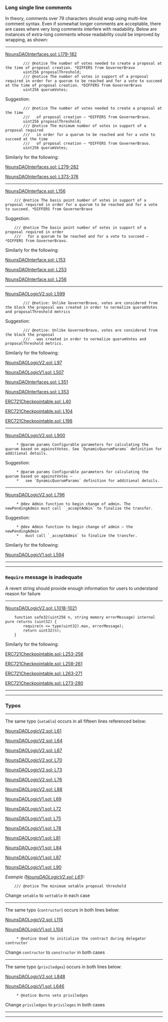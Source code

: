 ### Long single line comments 
In theory, comments over 79 characters should wrap using multi-line comment syntax. Even if somewhat longer comments are acceptable, there are cases where very long comments interfere with readability. Below are instances of extra-long comments whose readability could be improved by wrapping, as shown:
___
[NounsDAOInterfaces.sol: L179-182](https://github.com/code-423n4/2022-08-nounsdao/blob/45411325ec14c6d747b999a40367d3c5109b5a89/contracts/governance/NounsDAOInterfaces.sol#L179-L182)
```solidity
        /// @notice The number of votes needed to create a proposal at the time of proposal creation. *DIFFERS from GovernerBravo
        uint256 proposalThreshold;
        /// @notice The number of votes in support of a proposal required in order for a quorum to be reached and for a vote to succeed at the time of proposal creation. *DIFFERS from GovernerBravo
        uint256 quorumVotes;
```
Suggestion:
```solidity
        /// @notice The number of votes needed to create a proposal at the time
        ///   of proposal creation — *DIFFERS from GovernerBravo.
        uint256 proposalThreshold;
        /// @notice The minimum number of votes in support of a proposal required
        ///   in order for a quorum to be reached and for a vote to succeed at the time 
        ///   of proposal creation — *DIFFERS from GovernerBravo.
        uint256 quorumVotes;
```
Similarly for the following:

[NounsDAOInterfaces.sol: L279-282](https://github.com/code-423n4/2022-08-nounsdao/blob/45411325ec14c6d747b999a40367d3c5109b5a89/contracts/governance/NounsDAOInterfaces.sol#L279-L282)

[NounsDAOInterfaces.sol: L373-376](https://github.com/code-423n4/2022-08-nounsdao/blob/45411325ec14c6d747b999a40367d3c5109b5a89/contracts/governance/NounsDAOInterfaces.sol#L373-L376)
___
[NounsDAOInterface.sol: L156](https://github.com/code-423n4/2022-08-nounsdao/blob/45411325ec14c6d747b999a40367d3c5109b5a89/contracts/governance/NounsDAOInterfaces.sol#L156)
```solidity
    /// @notice The basis point number of votes in support of a proposal required in order for a quorum to be reached and for a vote to succeed. *DIFFERS from GovernerBravo
```
Suggestion:
```solidity
    /// @notice The basis point number of votes in support of a proposal required in order 
    ///   for a quorum to be reached and for a vote to succeed — *DIFFERS from GovernerBravo.
```
Similarly for the following:

[NounsDAOInterface.sol: L153](https://github.com/code-423n4/2022-08-nounsdao/blob/45411325ec14c6d747b999a40367d3c5109b5a89/contracts/governance/NounsDAOInterfaces.sol#L153)

[NounsDAOInterface.sol: L253](https://github.com/code-423n4/2022-08-nounsdao/blob/45411325ec14c6d747b999a40367d3c5109b5a89/contracts/governance/NounsDAOInterfaces.sol#L253)

[NounsDAOInterface.sol: L256](https://github.com/code-423n4/2022-08-nounsdao/blob/45411325ec14c6d747b999a40367d3c5109b5a89/contracts/governance/NounsDAOInterfaces.sol#L256)
___
[NounsDAOLogicV2.sol: L599](https://github.com/code-423n4/2022-08-nounsdao/blob/45411325ec14c6d747b999a40367d3c5109b5a89/contracts/governance/NounsDAOLogicV2.sol#L599)
```solidity
        /// @notice: Unlike GovernerBravo, votes are considered from the block the proposal was created in order to normalize quorumVotes and proposalThreshold metrics
```
Suggestion:
```solidity
        /// @notice: Unlike GovernerBravo, votes are considered from the block the proposal
        ///   was created in order to normalize quorumVotes and proposalThreshold metrics.
```
Similarly for the following:

[NounsDAOLogicV2.sol: L97](https://github.com/code-423n4/2022-08-nounsdao/blob/45411325ec14c6d747b999a40367d3c5109b5a89/contracts/governance/NounsDAOLogicV2.sol#L97)

[NounsDAOLogicV1.sol: L507](https://github.com/code-423n4/2022-08-nounsdao/blob/45411325ec14c6d747b999a40367d3c5109b5a89/contracts/governance/NounsDAOLogicV1.sol#L507)

[NounsDAOInterfaces.sol: L351](https://github.com/code-423n4/2022-08-nounsdao/blob/45411325ec14c6d747b999a40367d3c5109b5a89/contracts/governance/NounsDAOInterfaces.sol#L351)

[NounsDAOInterfaces.sol: L353](https://github.com/code-423n4/2022-08-nounsdao/blob/45411325ec14c6d747b999a40367d3c5109b5a89/contracts/governance/NounsDAOInterfaces.sol#L353)

[ERC721Checkpointable.sol: L40](https://github.com/code-423n4/2022-08-nounsdao/blob/45411325ec14c6d747b999a40367d3c5109b5a89/contracts/base/ERC721Checkpointable.sol#L40)

[ERC721Checkpointable.sol: L104](https://github.com/code-423n4/2022-08-nounsdao/blob/45411325ec14c6d747b999a40367d3c5109b5a89/contracts/base/ERC721Checkpointable.sol#L104)

[ERC721Checkpointable.sol: L198](https://github.com/code-423n4/2022-08-nounsdao/blob/45411325ec14c6d747b999a40367d3c5109b5a89/contracts/base/ERC721Checkpointable.sol#L198)
___
[NounsDAOLogicV2.sol: L900](https://github.com/code-423n4/2022-08-nounsdao/blob/45411325ec14c6d747b999a40367d3c5109b5a89/contracts/governance/NounsDAOLogicV2.sol#L900)
```solidity
     * @param params Configurable parameters for calculating the quorum based on againstVotes. See `DynamicQuorumParams` definition for additional details.
```
Suggestion:
```solidity
     * @param params Configurable parameters for calculating the quorum based on againstVotes — 
     *   see `DynamicQuorumParams` definition for additional details.
```
___
[NounsDAOLogicV2.sol: L796](https://github.com/code-423n4/2022-08-nounsdao/blob/45411325ec14c6d747b999a40367d3c5109b5a89/contracts/governance/NounsDAOLogicV2.sol#L796)
```solidity
     * @dev Admin function to begin change of admin. The newPendingAdmin must call `_acceptAdmin` to finalize the transfer.
```
Suggestion:
```solidity
     * @dev Admin function to begin change of admin — the newPendingAdmin 
     *   must call `_acceptAdmin` to finalize the transfer.
```
Similarly for the following:

[NounsDAOLogicV1.sol: L594](https://github.com/code-423n4/2022-08-nounsdao/blob/45411325ec14c6d747b999a40367d3c5109b5a89/contracts/governance/NounsDAOLogicV1.sol#L594)
___
___

### `Require` message is inadequate
A revert string should provide enough information for users to understand reason for failure
___
[NounsDAOLogicV2.sol: L1018-1021](https://github.com/code-423n4/2022-08-nounsdao/blob/45411325ec14c6d747b999a40367d3c5109b5a89/contracts/governance/NounsDAOLogicV2.sol#L1018-L1021)
```solidity
    function safe32(uint256 n, string memory errorMessage) internal pure returns (uint32) {
        require(n <= type(uint32).max, errorMessage);
        return uint32(n);
    }
```
Similarly for the following:

[ERC721Checkpointable.sol: L253-256](https://github.com/code-423n4/2022-08-nounsdao/blob/45411325ec14c6d747b999a40367d3c5109b5a89/contracts/base/ERC721Checkpointable.sol#L253-L256)

[ERC721Checkpointable.sol: L258-261](https://github.com/code-423n4/2022-08-nounsdao/blob/45411325ec14c6d747b999a40367d3c5109b5a89/contracts/base/ERC721Checkpointable.sol#L258-L261)

[ERC721Checkpointable.sol: L263-271](https://github.com/code-423n4/2022-08-nounsdao/blob/45411325ec14c6d747b999a40367d3c5109b5a89/contracts/base/ERC721Checkpointable.sol#L263-L271)

[ERC721Checkpointable.sol: L273-280](https://github.com/code-423n4/2022-08-nounsdao/blob/45411325ec14c6d747b999a40367d3c5109b5a89/contracts/base/ERC721Checkpointable.sol#L273-L280)
___
___

### Typos
___
The same typo (`setable`) occurs in all fifteen lines referenced below:

[NounsDAOLogicV2.sol: L61](https://github.com/code-423n4/2022-08-nounsdao/blob/45411325ec14c6d747b999a40367d3c5109b5a89/contracts/governance/NounsDAOLogicV2.sol#L61)

[NounsDAOLogicV2.sol: L64](https://github.com/code-423n4/2022-08-nounsdao/blob/45411325ec14c6d747b999a40367d3c5109b5a89/contracts/governance/NounsDAOLogicV2.sol#L64)

[NounsDAOLogicV2.sol: L67](https://github.com/code-423n4/2022-08-nounsdao/blob/45411325ec14c6d747b999a40367d3c5109b5a89/contracts/governance/NounsDAOLogicV2.sol#L67)

[NounsDAOLogicV2.sol: L70](https://github.com/code-423n4/2022-08-nounsdao/blob/45411325ec14c6d747b999a40367d3c5109b5a89/contracts/governance/NounsDAOLogicV2.sol#L70)

[NounsDAOLogicV2.sol: L73](https://github.com/code-423n4/2022-08-nounsdao/blob/45411325ec14c6d747b999a40367d3c5109b5a89/contracts/governance/NounsDAOLogicV2.sol#L73)

[NounsDAOLogicV2.sol: L76](https://github.com/code-423n4/2022-08-nounsdao/blob/45411325ec14c6d747b999a40367d3c5109b5a89/contracts/governance/NounsDAOLogicV2.sol#L76)

[NounsDAOLogicV2.sol: L88](https://github.com/code-423n4/2022-08-nounsdao/blob/45411325ec14c6d747b999a40367d3c5109b5a89/contracts/governance/NounsDAOLogicV2.sol#L88)

[NounsDAOLogicV1.sol: L69](https://github.com/code-423n4/2022-08-nounsdao/blob/45411325ec14c6d747b999a40367d3c5109b5a89/contracts/governance/NounsDAOLogicV1.sol#L69)

[NounsDAOLogicV1.sol: L72](https://github.com/code-423n4/2022-08-nounsdao/blob/45411325ec14c6d747b999a40367d3c5109b5a89/contracts/governance/NounsDAOLogicV1.sol#L72)

[NounsDAOLogicV1.sol: L75](https://github.com/code-423n4/2022-08-nounsdao/blob/45411325ec14c6d747b999a40367d3c5109b5a89/contracts/governance/NounsDAOLogicV1.sol#L75)

[NounsDAOLogicV1.sol: L78](https://github.com/code-423n4/2022-08-nounsdao/blob/45411325ec14c6d747b999a40367d3c5109b5a89/contracts/governance/NounsDAOLogicV1.sol#L78)

[NounsDAOLogicV1.sol: L81](https://github.com/code-423n4/2022-08-nounsdao/blob/45411325ec14c6d747b999a40367d3c5109b5a89/contracts/governance/NounsDAOLogicV1.sol#L81)

[NounsDAOLogicV1.sol: L84](https://github.com/code-423n4/2022-08-nounsdao/blob/45411325ec14c6d747b999a40367d3c5109b5a89/contracts/governance/NounsDAOLogicV1.sol#L84)

[NounsDAOLogicV1.sol: L87](https://github.com/code-423n4/2022-08-nounsdao/blob/45411325ec14c6d747b999a40367d3c5109b5a89/contracts/governance/NounsDAOLogicV1.sol#L87)

[NounsDAOLogicV1.sol: L90](https://github.com/code-423n4/2022-08-nounsdao/blob/45411325ec14c6d747b999a40367d3c5109b5a89/contracts/governance/NounsDAOLogicV1.sol#L90)

*Example ([NounsDAOLogicV2.sol: L61](https://github.com/code-423n4/2022-08-nounsdao/blob/45411325ec14c6d747b999a40367d3c5109b5a89/contracts/governance/NounsDAOLogicV2.sol#L61)):*
```solidity
    /// @notice The minimum setable proposal threshold
```
Change `setable` to `settable` in each case
___
The same typo (`contructor`) occurs in both lines below:

[NounsDAOLogicV2.sol: L115](https://github.com/code-423n4/2022-08-nounsdao/blob/45411325ec14c6d747b999a40367d3c5109b5a89/contracts/governance/NounsDAOLogicV2.sol#L115)

[NounsDAOLogicV1.sol: L104](https://github.com/code-423n4/2022-08-nounsdao/blob/45411325ec14c6d747b999a40367d3c5109b5a89/contracts/governance/NounsDAOLogicV1.sol#L104)
```solidity
     * @notice Used to initialize the contract during delegator contructor
```
Change `contructor` to `constructor` in both cases
___
The same typo (`priviledges`) occurs in both lines below:

[NounsDAOLogicV2.sol: L848](https://github.com/code-423n4/2022-08-nounsdao/blob/45411325ec14c6d747b999a40367d3c5109b5a89/contracts/governance/NounsDAOLogicV2.sol#L848)

[NounsDAOLogicV1.sol: L646](https://github.com/code-423n4/2022-08-nounsdao/blob/45411325ec14c6d747b999a40367d3c5109b5a89/contracts/governance/NounsDAOLogicV1.sol#L646)
```solidity
     * @notice Burns veto priviledges
```
Change `priviledges` to `privileges` in both cases
___
___
